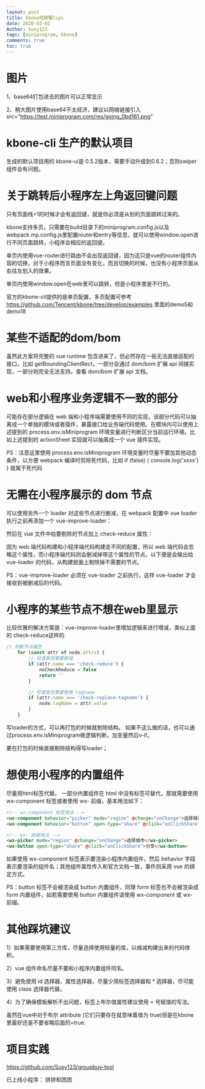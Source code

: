 ```yaml
---
layout: post
title: kbone吃螃蟹tips
date: 2020-03-02
Author: Susy123
tags: [miniprogram, kbone]
comments: true
toc: true
---
```

# 图片
1、base64打包进去的图片可以正常显示

2、稍大图片使用base64不太经济，建议以网络链接引入
src="https://test.miniprogram.com/res/going_0bd161.png"

# kbone-cli 生产的默认项目
生成的默认项目用的 kbone-ui是 0.5.2版本，需要手动升级到0.6.2；否则swiper组件会有问题。

# 关于跳转后小程序左上角返回键问题
只有页面栈>1的时候才会有返回键，就是你必须是从别的页面跳转过来的。 

kbone支持多页，只需要在build目录下的miniprogram.config.js以及webpack.mp.config.js里配置router和entry等信息，就可以使用window.open进行不同页面跳转，小程序会相应的返回键。

单页内使用vue-router进行路由不会出现返回键，因为这只是vue的router组件内容的切换，对于小程序而言页面没有变化，而且切换的时候，也没有小程序页面从右往左划入的效果。

单页内使用window.open在web里可以跳转，但是小程序里是不行的。

官方的kbone-cli提供的是单页配置，多页配置可参考 https://github.com/Tencent/kbone/tree/develop/examples 里面的demo5和demo18




# 某些不适配的dom/bom
虽然此方案将完整的 vue runtime 包含进来了，但必然存在一些无法直接适配的接口，比如 getBoundingClientRect，一部分会通过 dom/bom 扩展 api 间接实现，一部分则完全无法支持。查看 dom/bom 扩展 api 文档。
# web和小程序业务逻辑不一致的部分
可能存在部分逻辑在 web 端和小程序端需要使用不同的实现，该部分代码可以抽离成一个单独的模块或者插件，暴露接口给业务端代码使用。在模块内可以使用上述提到的 process.env.isMiniprogram 环境变量进行判断区分当前运行环境。比如上述提到的 actionSheet 实现就可以抽离成一个 vue 插件实现。

PS：注意这里使用 process.env.isMiniprogram 环境变量时尽量不要加其他动态条件，以方便 webpack 编译时剪除死代码，比如 if (false) { console.log('xxxx') } 就属于死代码
# 无需在小程序展示的 dom 节点
可以使用另外一个 loader 对这些节点进行删减，在 webpack 配置中 vue loader 执行之前再添加一个 vue-improve-loader：

然后在 vue 文件中给要剔除的节点加上 check-reduce 属性：

因为 web 端代码构建和小程序端代码构建走不同的配置，所以 web 端代码会忽略这个属性，而小程序端代码则会删减掉带这个属性的节点。以下便是会输出给 vue-loader 的代码，从构建层面上剔除掉不需要的节点。

PS：vue-improve-loader 必须在 vue-loader 之前执行，这样 vue-loader 才会接收到被删减后的代码。

# 小程序的某些节点不想在web里显示
比较优雅的解决方案是：vue-improve-loader里增加逻辑来进行增减，类似上面的 check-reduce这样的

```javascript
// 判断节点属性
    for (const attr of node.attrs) {
        // 检查是否需要删减
        if (attr.name === 'check-reduce') {
            noCheckReduce = false
            return ''
        }

        // 检查是否需要替换 tagname
        if (attr.name === 'check-replace-tagname') {
            node.tagName = attr.value
        }
    }
```
写loader的方式，可以再打包的时候就剔除结构。
如果不这么做的话，也可以通过process.env.isMiniprogram做逻辑判断，加变量然后v-if。

 要在打包的时候直接剔除结构得写loader；
# 想使用小程序的内置组件
尽量用html标签代替。
一部分内置组件在 html 中没有标签可替代，那就需要使用 wx-component 标签或者使用 wx- 前缀，基本用法如下：

```html
<!-- wx-component 标签用法 -->
<wx-component behavior="picker" mode="region" @change="onChange">选择城市</wx-component>
<wx-component behavior="button" open-type="share" @click="onClickShare">分享</wx-component>

<!-- wx- 前缀用法 -->
<wx-picker mode="region" @change="onChange">选择城市</wx-picker>
<wx-button open-type="share" @click="onClickShare">分享</wx-button>
```
如果使用 wx-component 标签表示要渲染小程序内置组件，然后 behavior 字段表示要渲染的组件名；其他组件属性传入和官方文档一致，事件则采用 vue 的绑定方式。

PS：button 标签不会被渲染成 button 内置组件，同理 form 标签也不会被渲染成 form 内置组件，如若需要使用 button 内置组件请使用 wx-component 或 wx- 前缀。


# 其他踩坑建议
1）如果需要使用第三方库，尽量选择使用轻量的库，以缩减构建出来的代码体积。

2）vue 组件命名尽量不要和小程序内置组件同名。

3）避免使用 id 选择器、属性选择器，尽量少用标签选择器和 * 选择器，尽可能使用 class 选择器代替。

4）为了确保模板解析不出问题，标签上布尔值属性建议使用 = 号赋值的写法。

虽然在vue中对于布尔 attribute (它们只要存在就意味着值为 true)但是在kbone里最好还是不要省略后面的=true.

# 项目实践

https://github.com/Susy123/groupbuy-tool

已上线小程序： 拼拼和团团
